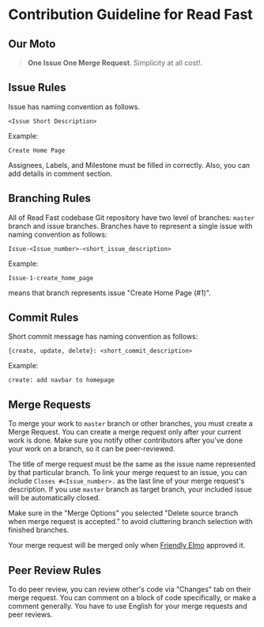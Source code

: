 # Contribution Guideline for Read Fast

## Our Moto

> **One Issue One Merge Request**. Simplicity at all cost!.

## Issue Rules

Issue has naming convention as follows.

`<Issue Short Description>`

Example:

`Create Home Page`

Assignees, Labels, and Milestone must be filled in correctly. Also, you can add details in comment section.

## Branching Rules

All of Read Fast codebase Git repository have two level of branches: `master` branch and issue branches. Branches have to represent a single issue with naming convention as follows:

`Issue-<Issue_number>-<short_issue_description>`

Example: 

`Issue-1-create_home_page` 

means that branch represents issue "Create Home Page (#1)".

## Commit Rules

Short commit message has naming convention as follows:

`{create, update, delete}: <short_commit_description>`

Example: 

`create: add navbar to homepage`

## Merge Requests
To merge your work to `master` branch or other branches, you must create a Merge Request. You can create a merge request only after your current work is done. Make sure you notify other contributors after you've done your work on a branch, so it can be peer-reviewed.

The title of merge request must be the same as the issue name represented by that particular branch.
To link your merge request to an issue, you can include `Closes #<Issue_number>.` as the last line of your merge request's description. If you use `master` branch as target branch, your included issue will be automatically closed. 

Make sure in the "Merge Options" you selected "Delete source branch when merge request is accepted." to avoid cluttering branch selection with finished branches.

Your merge request will be merged only when [Friendly Elmo](https://github.com/ketikketik) approved it.

## Peer Review Rules
To do peer review, you can review other's code via "Changes" tab on their merge request. You can comment on a block of code specifically, or make a comment generally. You have to use English for your merge requests and peer reviews.
